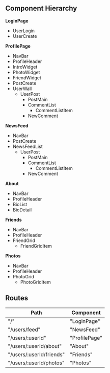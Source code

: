 ## Component Hierarchy

**LoginPage**
  - UserLogin
  - UserCreate

**ProfilePage**
  - NavBar
  - ProfileHeader
  - IntroWidget
  - PhotoWidget
  - FriendWidget
  - PostCreate
  - UserWall
    - UserPost
      - PostMain
      - CommentList
        - CommentListItem
      - NewComment

**NewsFeed**
  - NavBar
  - PostCreate
  - NewsFeedList
    - UserPost
      - PostMain
      - CommentList
        - CommentListItem
      - NewComment

**About**
  - NavBar
  - ProfileHeader
  - BioList
  - BioDetail

**Friends**
  - NavBar
  - ProfileHeader
  - FriendGrid
    - FriendGridItem

**Photos**
  - NavBar
  - ProfileHeader
  - PhotoGrid
    - PhotoGridItem

## Routes

|Path   | Component   |
|-------|-------------|
| "/" | "LoginPage" |
| "/users/feed" | "NewsFeed" |
| "/users/:userId" | "ProfilePage" |
| "/users/:userId/about" | "About" |
| "/users/:userId/friends" | "Friends" |
| "/users/:userId/photos" | "Photos" |
